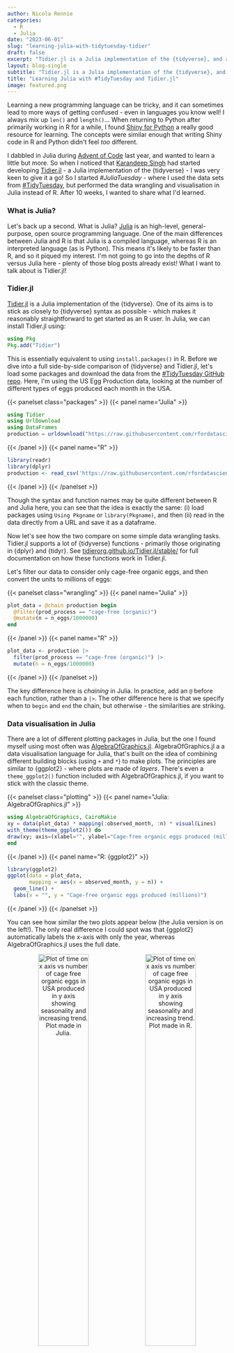 ```yaml
---
author: Nicola Rennie
categories:
  - R
  - Julia
date: "2023-06-01"
slug: "learning-julia-with-tidytuesday-tidier"
draft: false
excerpt: "Tidier.jl is a Julia implementation of the {tidyverse}, and after 10 weeks of data wrangling and plotting #TidyTuesday data in Julia, I wanted to share what I've learnt about Julia as an R user."
layout: blog-single
subtitle: "Tidier.jl is a Julia implementation of the {tidyverse}, and after 10 weeks of data wrangling and plotting #TidyTuesday data in Julia, I wanted to share what I've learnt about Julia as an R user."
title: "Learning Julia with #TidyTuesday and Tidier.jl"
image: featured.png
---
```


Learning a new programming language can be tricky, and it can sometimes lead to more ways of getting confused - even in languages you know well! I always mix up `len()` and `length()`... When returning to Python after primarily working in R for a while, I found [Shiny for Python](https://shiny.rstudio.com/py/) a really good resource for learning. The concepts were similar enough that writing Shiny code in R and Python didn't feel *too* different. 

I dabbled in Julia during [Advent of Code](https://github.com/nrennie/advent_of_code) last year, and wanted to learn a little but more. So when I noticed that [Karandeep Singh](https://github.com/kdpsingh) had started developing [Tidier.jl](https://github.com/TidierOrg/Tidier.jl) - a Julia implementation of the {tidyverse} - I was very keen to give it a go! So I started *#JuliaTuesday* - where I used the data sets from [#TidyTuesday](https://github.com/rfordatascience/tidytuesday), but performed the data wrangling and visualisation in Julia instead of R. After 10 weeks, I wanted to share what I'd learned.

### What is Julia?

Let's back up a second. What is Julia? [Julia](https://julialang.org/) is an high-level, general-purpose, open source programming language. One of the main differences between Julia and R is that Julia is a compiled language, whereas R is an interpreted language (as is Python). This means it's likely to be faster than R, and so it piqued my interest. I'm not going to go into the depths of R versus Julia here - plenty of those blog posts already exist! What I want to talk about is Tidier.jl!

### Tidier.jl

[Tidier.jl](https://github.com/TidierOrg/Tidier.jl) is a Julia implementation of the {tidyverse}. One of its aims is to stick as closely to {tidyverse} syntax as possible -  which makes it reasonably straightforward to get started as an R user. In Julia, we can install Tidier.jl using:

```julia
using Pkg
Pkg.add("Tidier")
```

This is essentially equivalent to using `install.packages()` in R. Before we dive into a full side-by-side comparison of {tidyverse} and Tidier.jl, let's load some packages and download the data from the [#TidyTuesday GitHub repo](https://github.com/rfordatascience/tidytuesday/blob/master/data/2023/2023-04-11/readme.md). Here, I'm using the US Egg Production data, looking at the number of different types of eggs produced each month in the USA.

{{< panelset class="packages" >}}
{{< panel name="Julia" >}}
```julia
using Tidier
using UrlDownload
using DataFrames
production = urldownload("https://raw.githubusercontent.com/rfordatascience/tidytuesday/master/data/2023/2023-04-11/egg-production.csv") |> DataFrame ;
```
{{< /panel >}}
{{< panel name="R" >}}
```r
library(readr)
library(dplyr)
production <- read_csv('https://raw.githubusercontent.com/rfordatascience/tidytuesday/master/data/2023/2023-04-11/egg-production.csv')
```
{{< /panel >}}
{{< /panelset >}}

Though the syntax and function names may be quite different between R and Julia here, you can see that the idea is exactly the same: (i) load packages using `Using Pkgname` or `library(Pkgname)`, and then (ii) read in the data directly from a URL and save it as a dataframe.

Now let's see how the two compare on some simple data wrangling tasks. Tidier.jl supports a lot of {tidyverse} functions - primarily those originating in {dplyr} and {tidyr}. See [tidierorg.github.io/Tidier.jl/stable/](https://tidierorg.github.io/Tidier.jl/stable/) for full documentation on how these functions work in Tidier.jl.

Let's filter our data to consider only cage-free organic eggs, and then convert the units to millions of eggs:

{{< panelset class="wrangling" >}}
{{< panel name="Julia" >}}
```julia
plot_data = @chain production begin
  @filter(prod_process == "cage-free (organic)")
  @mutate(n = n_eggs/1000000)
end
```
{{< /panel >}}
{{< panel name="R" >}}
```r
plot_data <- production |>
  filter(prod_process == "cage-free (organic)") |>
  mutate(n = n_eggs/1000000)
```
{{< /panel >}}
{{< /panelset >}}

The key difference here is *chaining* in Julia. In practice, add an `@` before each function, rather than a `|>`. The other difference here is that we specify when to `begin` and `end` the chain, but otherwise - the similarities are striking.

### Data visualisation in Julia

There are a lot of different plotting packages in Julia, but the one I found myself using most often was [AlgebraOfGraphics.jl](https://aog.makie.org/stable/). AlgebraOfGraphics.jl a a data visualisation language for Julia, that's built on the idea of combining different building blocks (using `+` and `*`) to make plots. The principles are similar to {ggplot2} - where plots are made of *layers*. There's even a `theme_ggplot2()` function included with AlgebraOfGraphics.jl, if you want to stick with the classic theme.

{{< panelset class="plotting" >}}
{{< panel name="Julia: AlgebraOfGraphics.jl" >}}
```julia
using AlgebraOfGraphics, CairoMakie
xy = data(plot_data) * mapping(:observed_month, :n) * visual(Lines)
with_theme(theme_ggplot2()) do
draw(xy; axis=(xlabel="", ylabel="Cage-free organic eggs produced (millions)"))
end
```
{{< /panel >}}
{{< panel name="R: {ggplot2}" >}}
```r
library(ggplot2)
ggplot(data = plot_data,
       mapping = aes(x = observed_month, y = n)) +
  geom_line() +
  labs(x = "", y = "Cage-free organic eggs produced (millions)")
```
{{< /panel >}}
{{< /panelset >}}

You can see how similar the two plots appear below (the Julia version is on the left!). The only real difference I could spot was that {ggplot2} automatically labels the x-axis with only the year, whereas AlgebraOfGraphics.jl uses the full date.

<p align="center">
<img width="48%" src="https://raw.githubusercontent.com/nrennie/nrennie.rbind.io/main/content/blog/2023-06-01-learning-julia-with-tidytuesday-tidier/Juliaplot.png" alt="Plot of time on x axis vs number of cage free organic eggs in USA produced in y axis showing seasonality and increasing trend. Plot made in Julia.">
<img width="48%" src="https://raw.githubusercontent.com/nrennie/nrennie.rbind.io/main/content/blog/2023-06-01-learning-julia-with-tidytuesday-tidier/Rplot.png" alt="Plot of time on x axis vs number of cage free organic eggs in USA produced in y axis showing seasonality and increasing trend. Plot made in R.">
</p>

Another new package has also recently entered the Julia scene - [TidierPlots.jl](https://github.com/TidierOrg/TidierPlots.jl). TidierPlots.jl brings a reimplementation of {ggplot2} to Julia, which is built on top of AlgebraOfGraphics.jl. Although, I didn't experiment with TidierPlots.jl for my #JuliaTuesday challenge, I couldn't resist trying it out for this blog post.

At the time of writing, there isn't yet an implementation of `geom_line()` in TidierPlots.jl, so we'll go with points instead:

```julia
using TidierPlots
@ggplot(plot_data, aes(x = observed_month, y = n)) + 
    @geom_point() +
    @labs(x = "",
          y = "Cage-free organic eggs produced (millions)")
```

<p align="center">
<img width="80%" src="https://raw.githubusercontent.com/nrennie/nrennie.rbind.io/main/content/blog/2023-06-01-learning-julia-with-tidytuesday-tidier/Tidierplot.png" alt="Plot of time on x axis vs number of cage free organic eggs in USA produced in y axis showing seasonality and increasing trend. Plot made in Julia.">
</p>

It's so similar to {ggplot2} that you can *almost* copy and paste your code - and just add an `@` at the start of each line! TidierPlots.jl is one of the most exciting developments in Julia, and if you're familiar with {ggplot2} (or indeed AlgebraOfGraphics.jl), the learning curve is very, very gentle. 

### Final thoughts

I really enjoyed getting to grips with Tidier.jl and found it an easier way to start learning Julia, through using concepts and functions that were already familiar to me as an R user. Of course, being proficient in Tidier.jl doesn't make me proficient in Julia as a whole, but I did get introduced to some of the differences and quirks of Julia along the way. I'm definitely keen to use a little bit more Julia in my work, including with Quarto and in combination with R, through the [{JuliaCall}](https://cran.r-project.org/web/packages/JuliaCall/index.html) package.

You can view the visualisations I created (with code) in the Quarto document published on [QuartoPub](https://nrennie.quarto.pub/juliatuesday/). You can also view the source code on [GitHub](https://github.com/nrennie/JuliaTuesday).

Thanks to [Karandeep Singh](https://github.com/kdpsingh) (and other contributors) for developing Tidier.jl - it's definitely made my Julia journey easier! 

<p align="center">
<img src="https://raw.githubusercontent.com/nrennie/nrennie.rbind.io/main/content/blog/2023-06-01-learning-julia-with-tidytuesday-tidier/julia.gif" width = "60%" alt="Gif of Julia child cooking"><br>
<small>Image: <a href="https://giphy.com/gifs/juliachild-cooking-kitchen-wgbh-8c6YA73cxbBGKmoHrL">giphy.com</a></small>
</p>